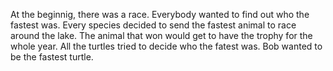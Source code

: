 At the beginnig, there was a race.
Everybody wanted to find out who the fastest was.
Every species decided to send the fastest animal to race around the lake.
The animal that won would get to have the trophy for the whole year.
All the turtles tried to decide who the fatest was.
Bob wanted to be the fastest turtle.